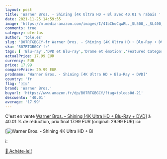 ```yaml
---
layout: post
title: 'Warner Bros. - Shining [4K Ultra HD + Bl avec 40.01 % rabais '
date: 2021-11-25 14:59:55
image: 'https://m.media-amazon.com/images/I/41bChoCqwRL._SL500_._SL400_.jpg'
comments: true
category: ofertas
author: 'tole.es'
slug: 'B07RTGBGCY-fr Warner Bros. - Shining [4K Ultra HD + Blu-Ray + DVD]'
sku: 'B07RTGBGCY-fr'
tags: [ 'Blu-ray','DVD et Blu-ray','Drame et émotion','Featured Categories','Films','Horreur et épouvante','warner bros.', ]
actualPrice: 17.99 EUR
currency: EUR
price: 17.99
comparePrice: 29.99 EUR
prodname: 'Warner Bros. - Shining [4K Ultra HD + Blu-Ray + DVD]'
country: 'fr'
flag: '🇫🇷'
brand: 'Warner Bros.'
buyurl: 'https://www.amazon.fr/dp/B07RTGBGCY/?tag=tolees0d-21'
descuento: '40.01'
average: '17.99'
---
```


C'est en vente [Warner Bros. - Shining [4K Ultra HD + Blu-Ray + DVD]](https://www.amazon.fr/dp/B07RTGBGCY/?tag=tolees0d-21)  à  40.01 % de réduction, prix final  17.99 EUR (original: 29.99 EUR) ici:

[![Warner Bros. - Shining [4K Ultra HD + Bl](https://m.media-amazon.com/images/I/41bChoCqwRL._SL500_._SL400_.jpg)](https://www.amazon.fr/dp/B07RTGBGCY/?tag=tolees0d-21)

ℹ️:


[🛒 Achète-le!!](https://www.amazon.fr/dp/B07RTGBGCY/?tag=tolees0d-21)
